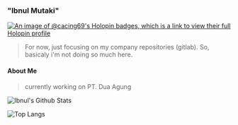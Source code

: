 ### "Ibnul Mutaki"

[![An image of @cacing69's Holopin badges, which is a link to view their full Holopin profile](https://holopin.me/cacing69)](https://holopin.io/@cacing69)

> For now, just focusing on my company repositories (gitlab). So, basicaly i'm not doing so much here.

#### About Me
> currently working on PT. Dua Agung

![Ibnul's Github Stats](https://github-readme-stats.vercel.app/api?username=cacing69&count_private=true&show_icons=true&theme=dark)

![Top Langs](https://github-readme-stats.vercel.app/api/top-langs/?username=cacing69&hide=html,css,javascript,php&theme=dark&layout=compact)
